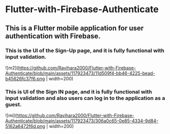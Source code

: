 # Flutter-with-Firebase-Authenticate
## This is a Flutter mobile application for user authentication with Firebase.
### This is the UI of the Sign-Up page, and it is fully functional with input validation.

![m2](https://github.com/Ravihara2000/Flutter-with-Firebase-Authenticate/blob/main/assets/117923473/11d509f4-bb46-4225-bead-b45626fc37f6.png | width=200)

### This is UI of the Sign IN page, and it is fully functional with input validation and also users can log in to the application as a guest.

![mi](https://github.com/Ravihara2000/Flutter-with-Firebase-Authenticate/blob/main/assets/117923473/306a0c65-0e85-4334-9d84-5162a6472f6d.png | width=200)


